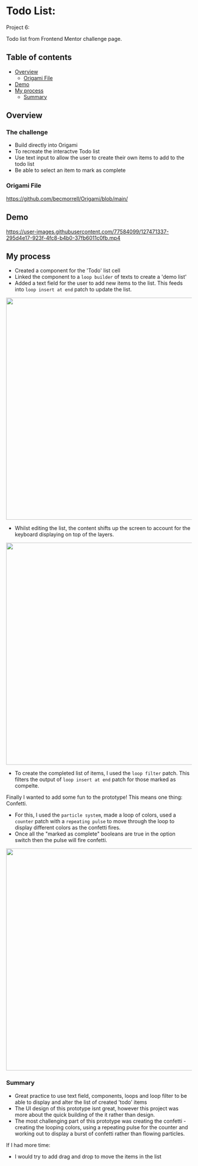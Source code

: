 # Todo List: 

Project 6: 

Todo list from Frontend Mentor challenge page.
 

## Table of contents

- [Overview](#overview)
  - [Origami File](#Origami-File)
- [Demo](#Demo)
- [My process](#my-process)
  - [Summary](#summary)


## Overview

### The challenge

- Build directly into Origami
- To recreate the interactve Todo list 
- Use text input to allow the user to create their own items to add to the todo list
- Be able to select an item to mark as complete


### Origami File 

https://github.com/becmorrell/Origami/blob/main/

## Demo 


https://user-images.githubusercontent.com/77584099/127471337-295d4e17-923f-4fc8-b4b0-37fb6011c0fb.mp4



## My process

- Created a component for the 'Todo' list cell
- Linked the component to a `loop builder` of texts to create a 'demo list'
- Added a text field for the user to add new items to the list. This feeds into `loop insert at end` patch to update the list.

<img src="https://user-images.githubusercontent.com/77584099/135120464-723aaed3-4d84-4576-9214-383acb76a33e.png" width="600px"> 


- Whilst editing the list, the content shifts up the screen to account for the keyboard displaying on top of the layers.
<img src="https://user-images.githubusercontent.com/77584099/135120447-f67c763c-6a7d-4310-af1f-e5878dfec83b.png" width="600px"> 


- To create the completed list of items, I used the `loop filter` patch. This filters the output of `loop insert at end` patch for those marked as compelte.


Finally I wanted to add some fun to the prototype! This means one thing: Confetti.
- For this, I used the `particle system`, made a loop of colors, used a `counter` patch with a `repeating pulse` to move through the loop to display different colors as the confetti fires.
- Once all the "marked as complete" booleans are true in the option switch then the pulse will fire confetti.

<img src="https://user-images.githubusercontent.com/77584099/135120420-ec954e82-f7f5-4f17-bfa4-457de459f06d.png" width="600px"> 


### Summary

- Great practice to use text field, components, loops and loop filter to be able to display and alter the list of created 'todo' items
- The UI design of this prototype isnt great, however this project was more about the quick building of the it rather than design.
- The most challenging part of this prototype was creating the confetti - creating the looping colors, using a repeating pulse for the counter and working out to display a burst of confetti rather than flowing particles. 


If I had more time: 

- I would try to add drag and drop to move the items in the list 
